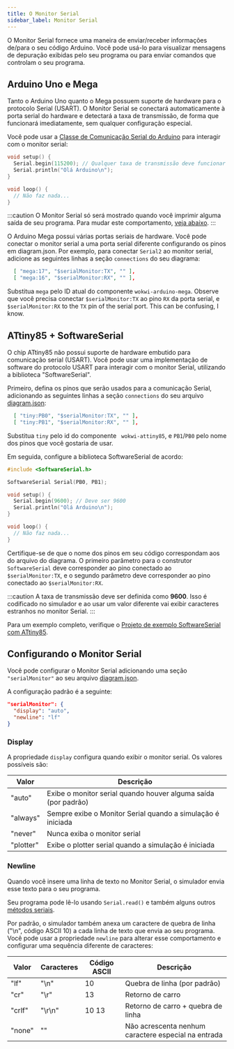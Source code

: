 ```yaml
---
title: O Monitor Serial
sidebar_label: Monitor Serial
---
```


O Monitor Serial fornece uma maneira de enviar/receber informações de/para o seu código Arduino.
Você pode usá-lo para visualizar mensagens de depuração exibidas pelo seu programa ou para enviar comandos que controlam o seu programa.

## Arduino Uno e Mega

Tanto o Arduino Uno quanto o Mega possuem suporte de hardware para o protocolo Serial (USART). O Monitor Serial se conectará automaticamente à porta serial do hardware e detectará a taxa de transmissão, de forma que funcionará imediatamente, sem qualquer configuração especial.

Você pode usar a [Classe de Comunicação Serial do Arduino](https://www.arduino.cc/reference/pt/language/functions/communication/serial/) para interagir com o monitor serial:

```cpp
void setup() {
  Serial.begin(115200); // Qualquer taxa de transmissão deve funcionar
  Serial.println("Olá Arduino\n");
}

void loop() {
  // Não faz nada...
}
```

:::caution
O Monitor Serial só será mostrado quando você imprimir alguma saída de seu programa. Para mudar este comportamento, [veja abaixo](#display).
:::

O Arduino Mega possui várias portas seriais de hardware. Você pode conectar o monitor serial a uma porta serial diferente configurando os pinos em diagram.json. Por exemplo, para conectar `Serial2` ao monitor serial, adicione as seguintes linhas a seção `connections` do seu diagrama:

```json
  [ "mega:17", "$serialMonitor:TX", "" ],
  [ "mega:16", "$serialMonitor:RX", "" ],
```

Substitua `mega` pelo ID atual do componente `wokwi-arduino-mega`.
Observe que você precisa conectar `$serialMonitor:TX` ao pino `RX` da porta serial, e `$serialMonitor:RX` to the `TX` pin of the serial port. This can be confusing, I know.

## ATtiny85 + SoftwareSerial

O chip ATtiny85 não possui suporte de hardware embutido para comunicação serial (USART). Você pode usar uma
implementação de software do protocolo USART para interagir com o monitor Serial, utilizando a biblioteca "SoftwareSerial".

Primeiro, defina os pinos que serão usados ​​para a comunicação Serial, adicionando as seguintes linhas a seção `connections` do seu arquivo [diagram.json](../diagram-format):

```json
  [ "tiny:PB0", "$serialMonitor:TX", "" ],
  [ "tiny:PB1", "$serialMonitor:RX", "" ],
```

Substitua `tiny` pelo id do componente ` wokwi-attiny85`, e `PB1`/`PB0` pelo nome dos pinos que você gostaria de usar.

Em seguida, configure a biblioteca SoftwareSerial de acordo:

```cpp
#include <SoftwareSerial.h>

SoftwareSerial Serial(PB0, PB1);

void setup() {
  Serial.begin(9600); // Deve ser 9600
  Serial.println("Olá Arduino\n");
}

void loop() {
  // Não faz nada...
}
```

Certifique-se de que o nome dos pinos em seu código correspondam aos do arquivo do diagrama.
O primeiro parâmetro para o construtor `SoftwareSerial` deve corresponder ao pino conectado ao `$serialMonitor:TX`, e
o segundo parâmetro deve corresponder ao pino conectado ao `$serialMonitor:RX`.

:::caution
A taxa de transmissão deve ser definida como **9600**. Isso é codificado no simulador e ao usar um valor diferente
vai exibir caracteres estranhos no monitor Serial.
:::

Para um exemplo completo, verifique o [Projeto de exemplo SoftwareSerial com ATtiny85](https://wokwi.com/arduino/projects/290883003139228169).

## Configurando o Monitor Serial

Você pode configurar o Monitor Serial adicionando uma seção `"serialMonitor"` ao seu arquivo [diagram.json](../diagram-format).

A configuração padrão é a seguinte:

```json
"serialMonitor": {
  "display": "auto",
  "newline": "lf"
}
```

### Display

A propriedade `display` configura quando exibir o monitor serial. Os valores possíveis são:

| Valor     | Descrição                                                         |
| --------- | ----------------------------------------------------------------- |
| "auto"    | Exibe o monitor serial quando houver alguma saída (por padrão)    |
| "always"  | Sempre exibe o Monitor Serial quando a simulação é iniciada       |
| "never"   | Nunca exiba o monitor serial                                      |
| "plotter" | Exibe o plotter serial quando a simulação é iniciada              |

### Newline

Quando você insere uma linha de texto no Monitor Serial, o simulador envia esse texto para o seu programa.

Seu programa pode lê-lo usando `Serial.read()` e também alguns outros [métodos seriais](https://www.arduino.cc/reference/pt/language/functions/communication/serial/).

Por padrão, o simulador também anexa um caractere de quebra de linha ("\n", código ASCII 10) a cada linha
de texto que envia ao seu programa. Você pode usar a propriedade `newline` para alterar esse comportamento e configurar uma sequência diferente de caracteres:

| Valor  | Caracteres | Código ASCII | Descrição                                            |
| ------ | ---------- | ------------ | ---------------------------------------------------- |
| "lf"   | "\n"       | 10           | Quebra de linha (por padrão)                         |
| "cr"   | "\r"       | 13           | Retorno de carro                                     |
| "crlf" | "\r\n"     | 10 13        | Retorno de carro + quebra de linha                   |
| "none" | ""         |              | Não acrescenta nenhum caractere especial na entrada  |
